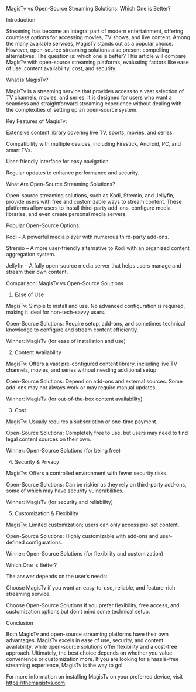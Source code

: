 MagisTv vs Open-Source Streaming Solutions: Which One is Better?

Introduction

Streaming has become an integral part of modern entertainment, offering countless options for accessing movies, TV shows, and live content. Among the many available services, MagisTv stands out as a popular choice. However, open-source streaming solutions also present compelling alternatives. The question is: which one is better? This article will compare MagisTv with open-source streaming platforms, evaluating factors like ease of use, content availability, cost, and security.

What is MagisTv?

MagisTv is a streaming service that provides access to a vast selection of TV channels, movies, and series. It is designed for users who want a seamless and straightforward streaming experience without dealing with the complexities of setting up an open-source system.

Key Features of MagisTv:

Extensive content library covering live TV, sports, movies, and series.

Compatibility with multiple devices, including Firestick, Android, PC, and smart TVs.

User-friendly interface for easy navigation.

Regular updates to enhance performance and security.

What Are Open-Source Streaming Solutions?

Open-source streaming solutions, such as Kodi, Stremio, and Jellyfin, provide users with free and customizable ways to stream content. These platforms allow users to install third-party add-ons, configure media libraries, and even create personal media servers.

Popular Open-Source Options:

Kodi – A powerful media player with numerous third-party add-ons.

Stremio – A more user-friendly alternative to Kodi with an organized content aggregation system.

Jellyfin – A fully open-source media server that helps users manage and stream their own content.

Comparison: MagisTv vs Open-Source Solutions

1. Ease of Use

MagisTv: Simple to install and use. No advanced configuration is required, making it ideal for non-tech-savvy users.

Open-Source Solutions: Require setup, add-ons, and sometimes technical knowledge to configure and stream content efficiently.

Winner: MagisTv (for ease of installation and use)

2. Content Availability

MagisTv: Offers a vast pre-configured content library, including live TV channels, movies, and series without needing additional setup.

Open-Source Solutions: Depend on add-ons and external sources. Some add-ons may not always work or may require manual updates.

Winner: MagisTv (for out-of-the-box content availability)

3. Cost

MagisTv: Usually requires a subscription or one-time payment.

Open-Source Solutions: Completely free to use, but users may need to find legal content sources on their own.

Winner: Open-Source Solutions (for being free)

4. Security & Privacy

MagisTv: Offers a controlled environment with fewer security risks.

Open-Source Solutions: Can be riskier as they rely on third-party add-ons, some of which may have security vulnerabilities.

Winner: MagisTv (for security and reliability)

5. Customization & Flexibility

MagisTv: Limited customization; users can only access pre-set content.

Open-Source Solutions: Highly customizable with add-ons and user-defined configurations.

Winner: Open-Source Solutions (for flexibility and customization)

Which One is Better?

The answer depends on the user’s needs:

Choose MagisTv if you want an easy-to-use, reliable, and feature-rich streaming service.

Choose Open-Source Solutions if you prefer flexibility, free access, and customization options but don’t mind some technical setup.

Conclusion

Both MagisTv and open-source streaming platforms have their own advantages. MagisTv excels in ease of use, security, and content availability, while open-source solutions offer flexibility and a cost-free approach. Ultimately, the best choice depends on whether you value convenience or customization more. If you are looking for a hassle-free streaming experience, MagisTv is the way to go!

For more information on installing MagisTv on your preferred device, visit https://themagistvs.com.

